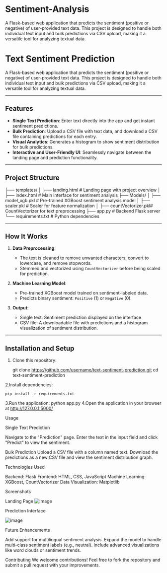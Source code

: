 # Sentiment-Analysis
A Flask-based web application that predicts the sentiment (positive or negative) of user-provided text data. This project is designed to handle both individual text input and bulk predictions via CSV upload, making it a versatile tool for analyzing textual data.

# Text Sentiment Prediction

A Flask-based web application that predicts the sentiment (positive or negative) of user-provided text data. This project is designed to handle both individual text input and bulk predictions via CSV upload, making it a versatile tool for analyzing textual data.



---

## Features

- **Single Text Prediction**: Enter text directly into the app and get instant sentiment predictions.
- **Bulk Prediction**: Upload a CSV file with text data, and download a CSV file containing predictions for each entry.
- **Visual Analytics**: Generates a histogram to show sentiment distribution for bulk predictions.
- **Interactive and User-Friendly UI**: Seamlessly navigate between the landing page and prediction functionality.

---

## Project Structure

├── templates/ │ ├── landing.html # Landing page with project overview │ ├── index.html # Main interface for sentiment analysis ├── Models/ │ ├── model_xgb.pkl # Pre-trained XGBoost sentiment analysis model │ ├── scaler.pkl # Scaler for feature normalization │ ├── countVectorizer.pkl# CountVectorizer for text preprocessing ├── app.py # Backend Flask server └── requirements.txt # Python dependencies

---

## How It Works

1. **Data Preprocessing**:
   - The text is cleaned to remove unwanted characters, convert to lowercase, and remove stopwords.
   - Stemmed and vectorized using `CountVectorizer` before being scaled for prediction.

2. **Machine Learning Model**:
   - Pre-trained XGBoost model trained on sentiment-labeled data.
   - Predicts binary sentiment: `Positive` (1) or `Negative` (0).

3. **Output**:
   - Single text: Sentiment prediction displayed on the interface.
   - CSV file: A downloadable file with predictions and a histogram visualization of sentiment distribution.

---

## Installation and Setup

1. Clone this repository:
   
   git clone https://github.com/username/text-sentiment-prediction.git
   cd text-sentiment-prediction

2.Install dependencies:

    pip install -r requirements.txt
3.Run the application:
    python app.py
4.Open the application in your browser at http://127.0.0.1:5000/

Usage

Single Text Prediction

Navigate to the "Prediction" page.
Enter the text in the input field and click "Predict" to view the sentiment.

Bulk Prediction
Upload a CSV file with a column named text.
Download the predictions as a new CSV file and view the sentiment distribution graph.

Technologies Used

Backend: Flask
Frontend: HTML, CSS, JavaScript
Machine Learning: XGBoost, CountVectorizer
Data Visualization: Matplotlib

Screenshots

Landing Page
![image](https://github.com/user-attachments/assets/a4c55f7a-e723-42b7-a8fc-8279bea705b6)


Prediction Interface

![image](https://github.com/user-attachments/assets/7f74cc51-d508-461f-a393-4bf193f896d6)

Future Enhancements

Add support for multilingual sentiment analysis.
Expand the model to handle multi-class sentiment labels (e.g., neutral).
Include advanced visualizations like word clouds or sentiment trends.

Contributing
We welcome contributions! Feel free to fork the repository and submit a pull request with your improvements.



